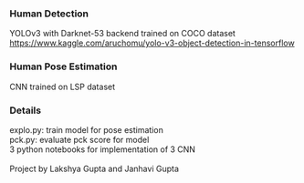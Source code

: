 ### Human Detection
YOLOv3 with Darknet-53 backend trained on COCO dataset <br>
https://www.kaggle.com/aruchomu/yolo-v3-object-detection-in-tensorflow

### Human Pose Estimation
CNN trained on LSP dataset

### Details
explo.py: train model for pose estimation <br>
pck.py: evaluate pck score for model <br>
3 python notebooks for implementation of 3 CNN <br><br>
Project by Lakshya Gupta and Janhavi Gupta
